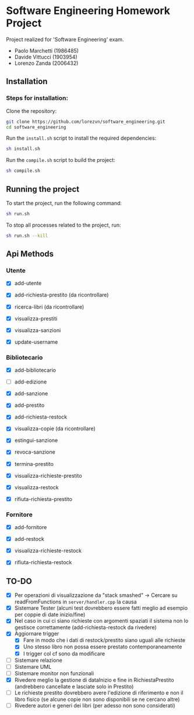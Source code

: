 # Software Engineering Homework Project

Project realized for 'Software Engineering' exam.

- Paolo Marchetti (1986485)
- Davide Vittucci (1903954)
- Lorenzo Zanda (2006432)

## Installation
### Steps for installation:

Clone the repository:
```sh
git clone https://github.com/lorezvn/software_engineering.git
cd software_engineering
```

Run the `install.sh` script to install the required dependencies:
```sh
sh install.sh
```
Run the `compile.sh` script to build the project:
```sh
sh compile.sh
```

## Running the project

To start the project, run the following command:
```sh
sh run.sh
```

To stop all processes related to the project, run:
```sh
sh run.sh --kill
```

## Api Methods


### Utente
- [x] add-utente
- [x] add-richiesta-prestito (da ricontrollare)
- [x] ricerca-libri (da ricontrollare)
- [x] visualizza-prestiti 
- [x] visualizza-sanzioni 
- [x] update-username


### Bibliotecario
- [x] add-bibliotecario
- [ ] add-edizione
- [x] add-sanzione 
- [x] add-prestito
- [x] add-richiesta-restock
- [x] visualizza-copie (da ricontrollare)
- [x] estingui-sanzione
- [x] revoca-sanzione
- [x] termina-prestito
- [x] visualizza-richieste-prestito
- [x] visualizza-restock
- [x] rifiuta-richiesta-prestito


### Fornitore
- [x] add-fornitore
- [x] add-restock
- [x] visualizza-richieste-restock
- [x] rifiuta-richiesta-restock


## TO-DO
- [x] Per operazioni di visualizzazione da "stack smashed" -> Cercare su readFromFunctions in `server/handler.cpp` la causa
- [x] Sistemare Tester (alcuni test dovrebbero essere fatti meglio ad esempio per coppie di date inizio/fine)
- [x] Nel caso in cui ci siano richieste con argomenti spaziati il sistema non lo gestisce correttamente (add-richiesta-restock da rivedere)
- [x] Aggiornare trigger 
    * [x]  Fare in modo che i dati di restock/prestito siano uguali alle richieste
    * [x]  Uno stesso libro non possa essere prestato contemporaneamente
    * [x]  I trigger col cf sono da modificare
- [ ] Sistemare relazione
- [ ] Sistemare UML 
- [ ] Sistemare monitor non funzionali
- [x] Rivedere meglio la gestione di dataInizio e fine in RichiestaPrestito (andrebbero cancellate e lasciate solo in Prestito)
- [ ] Le richieste prestito dovrebbero avere l'edizione di riferimento e non il libro fisico (se alcune copie non sono disponibili se ne cercano altre)
- [ ] Rivedere autori e generi dei libri (per adesso non sono considerati)
